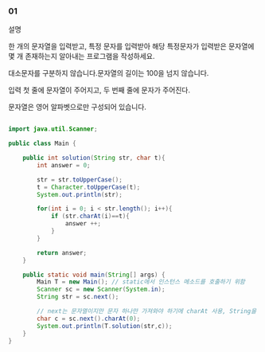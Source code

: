 ### 01

설명

한 개의 문자열을 입력받고, 특정 문자를 입력받아 해당 특정문자가 입력받은 문자열에 몇 개 존재하는지 알아내는 프로그램을 작성하세요.

대소문자를 구분하지 않습니다.문자열의 길이는 100을 넘지 않습니다.


입력
첫 줄에 문자열이 주어지고, 두 번째 줄에 문자가 주어진다.

문자열은 영어 알파벳으로만 구성되어 있습니다.


```java

import java.util.Scanner;

public class Main {

    public int solution(String str, char t){
        int answer = 0;

        str = str.toUpperCase();
        t = Character.toUpperCase(t);
        System.out.println(str);

        for(int i = 0; i < str.length(); i++){
            if (str.charAt(i)==t){
                answer ++;
            }
        }

        return answer;
    }

    public static void main(String[] args) {
        Main T = new Main(); // static에서 인스턴스 메소드를 호출하기 위함
        Scanner sc = new Scanner(System.in);
        String str = sc.next();

        // next는 문자열이지만 문자 하나만 가져와야 하기에 charAt 사용, String을 인덱스로 접근
        char c = sc.next().charAt(0);
        System.out.println(T.solution(str,c));
    }
}

```
